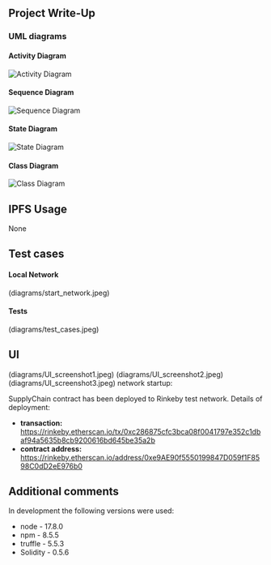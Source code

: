 
## Project Write-Up

### UML diagrams

#### Activity Diagram
![Activity Diagram](diagrams/activity-diagram.jpeg)

#### Sequence Diagram
![Sequence Diagram](diagrams/sequence-diagram.jpeg)

#### State Diagram
![State Diagram](diagrams/state-diagram.jpeg)

#### Class Diagram
![Class Diagram](diagrams/activity-diagram.jpeg)

## IPFS Usage
None
## Test cases 

#### Local Network
(diagrams/start_network.jpeg)

#### Tests
(diagrams/test_cases.jpeg)

## UI
(diagrams/UI_screenshot1.jpeg)
(diagrams/UI_screenshot2.jpeg)
(diagrams/UI_screenshot3.jpeg)
network startup:


SupplyChain contract has been deployed to Rinkeby test network. Details of deployment:
* **transaction:** https://rinkeby.etherscan.io/tx/0xc286875cfc3bca08f0041797e352c1dbaf94a5635b8cb9200616bd645be35a2b
* **contract address:** https://rinkeby.etherscan.io/address/0xe9AE90f5550199847D059f1F8598C0dD2eE976b0


## Additional comments



In development the following versions were used:
* node - 17.8.0
* npm - 8.5.5
* truffle - 5.5.3
* Solidity - 0.5.6